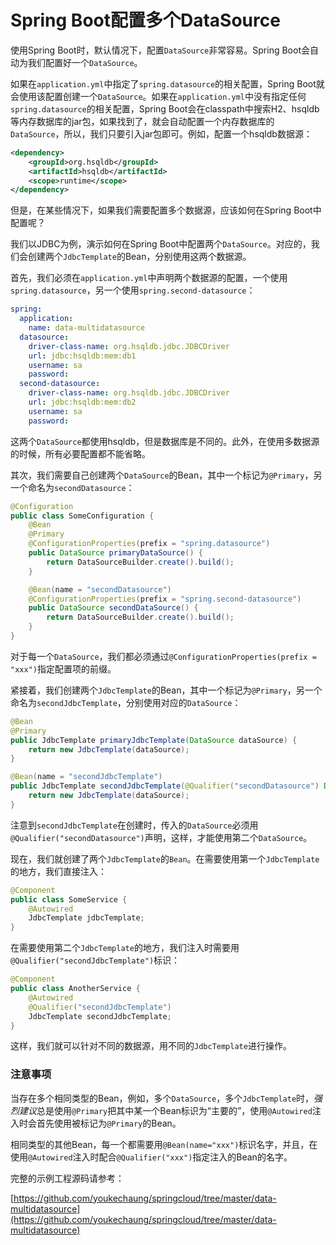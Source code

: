 # Spring Boot配置多个DataSource

使用Spring Boot时，默认情况下，配置`DataSource`非常容易。Spring Boot会自动为我们配置好一个`DataSource`。

如果在`application.yml`中指定了`spring.datasource`的相关配置，Spring Boot就会使用该配置创建一个`DataSource`。如果在`application.yml`中没有指定任何`spring.datasource`的相关配置，Spring Boot会在classpath中搜索H2、hsqldb等内存数据库的jar包，如果找到了，就会自动配置一个内存数据库的`DataSource`，所以，我们只要引入jar包即可。例如，配置一个hsqldb数据源：

```xml
<dependency>
    <groupId>org.hsqldb</groupId>
    <artifactId>hsqldb</artifactId>
    <scope>runtime</scope>
</dependency>
```

但是，在某些情况下，如果我们需要配置多个数据源，应该如何在Spring Boot中配置呢？

我们以JDBC为例，演示如何在Spring Boot中配置两个`DataSource`。对应的，我们会创建两个`JdbcTemplate`的Bean，分别使用这两个数据源。

首先，我们必须在`application.yml`中声明两个数据源的配置，一个使用`spring.datasource`，另一个使用`spring.second-datasource`：

```yaml
spring:
  application:
    name: data-multidatasource
  datasource:
    driver-class-name: org.hsqldb.jdbc.JDBCDriver
    url: jdbc:hsqldb:mem:db1
    username: sa
    password:
  second-datasource:
    driver-class-name: org.hsqldb.jdbc.JDBCDriver
    url: jdbc:hsqldb:mem:db2
    username: sa
    password:
```

这两个`DataSource`都使用hsqldb，但是数据库是不同的。此外，在使用多数据源的时候，所有必要配置都不能省略。

其次，我们需要自己创建两个`DataSource`的Bean，其中一个标记为`@Primary`，另一个命名为`secondDatasource`：

```java
@Configuration
public class SomeConfiguration {
    @Bean
    @Primary
    @ConfigurationProperties(prefix = "spring.datasource")
    public DataSource primaryDataSource() {
        return DataSourceBuilder.create().build();
    }

    @Bean(name = "secondDatasource")
    @ConfigurationProperties(prefix = "spring.second-datasource")
    public DataSource secondDataSource() {
        return DataSourceBuilder.create().build();
    }
}
```

对于每一个`DataSource`，我们都必须通过`@ConfigurationProperties(prefix = "xxx")`指定配置项的前缀。

紧接着，我们创建两个`JdbcTemplate`的Bean，其中一个标记为`@Primary`，另一个命名为`secondJdbcTemplate`，分别使用对应的`DataSource`：

```java
@Bean
@Primary
public JdbcTemplate primaryJdbcTemplate(DataSource dataSource) {
    return new JdbcTemplate(dataSource);
}

@Bean(name = "secondJdbcTemplate")
public JdbcTemplate secondJdbcTemplate(@Qualifier("secondDatasource") DataSource dataSource) {
    return new JdbcTemplate(dataSource);
}
```

注意到`secondJdbcTemplate`在创建时，传入的`DataSource`必须用`@Qualifier("secondDatasource")`声明，这样，才能使用第二个`DataSource`。

现在，我们就创建了两个`JdbcTemplate`的`Bean`。在需要使用第一个`JdbcTemplate`的地方，我们直接注入：

```java
@Component
public class SomeService {
    @Autowired
    JdbcTemplate jdbcTemplate;
}
```

在需要使用第二个`JdbcTemplate`的地方，我们注入时需要用`@Qualifier("secondJdbcTemplate")`标识：

```java
@Component
public class AnotherService {
    @Autowired
    @Qualifier("secondJdbcTemplate")
    JdbcTemplate secondJdbcTemplate;
}
```

这样，我们就可以针对不同的数据源，用不同的`JdbcTemplate`进行操作。

### 注意事项

当存在多个相同类型的Bean，例如，多个`DataSource`，多个`JdbcTemplate`时，*强烈建议*总是使用`@Primary`把其中某一个Bean标识为“主要的”，使用`@Autowired`注入时会首先使用被标记为`@Primary`的Bean。

相同类型的其他Bean，每一个都需要用`@Bean(name="xxx")`标识名字，并且，在使用`@Autowired`注入时配合`@Qualifier("xxx")`指定注入的Bean的名字。

完整的示例工程源码请参考：

[https://github.com/youkechaung/springcloud/tree/master/data-multidatasource](https://github.com/youkechaung/springcloud/tree/master/data-multidatasource)
